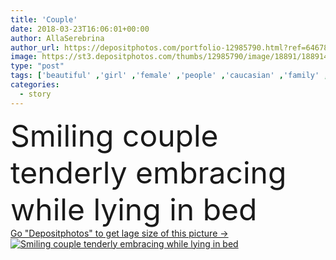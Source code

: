 ```yaml
---
title: 'Couple'
date: 2018-03-23T16:06:01+00:00
author: AllaSerebrina
author_url: https://depositphotos.com/portfolio-12985790.html?ref=64678756
image: https://st3.depositphotos.com/thumbs/12985790/image/18891/188914364/api_thumb_450.jpg?forcejpeg=true
type: "post"
tags: ['beautiful' ,'girl' ,'female' ,'people' ,'caucasian' ,'family' ,'friendship' ,'male' ,'brunette' ,'man' ,'bed' ,'pretty' ,'rest' ,'resting' ,'couple' ,'woman' ,'together' ,'togetherness' ,'indoors' ,'attractive' ,'handsome' ,'bedroom' ,'closeness' ,'hug' ,'tenderness' ,'wife' ,'husband' ,'embracing' ,'relationship' ,'boyfriend' ,'girlfriend' ,'bearded' ,'young adult' ,'top view' ,'love story' ,'loungewear' ]
categories: 
  - story
---
```

<div aling="center">
            <font size="60"> Smiling couple tenderly embracing while lying in bed</font>   
</div>
<div>
    <a href='https://depositphotos.com/188914364/stock-photo-couple.html?ref=64678756' target=_blank > Go "Depositphotos" to get lage size of this picture ->
        <img href='https://depositphotos.com/188914364/stock-photo-couple.html?ref=64678756' src='https://st3.depositphotos.com/12985790/18891/i/950/depositphotos_188914364-stock-photo-couple.jpg?forcejpeg=true' alt='Smiling couple tenderly embracing while lying in bed' >
    </a>
</div>
